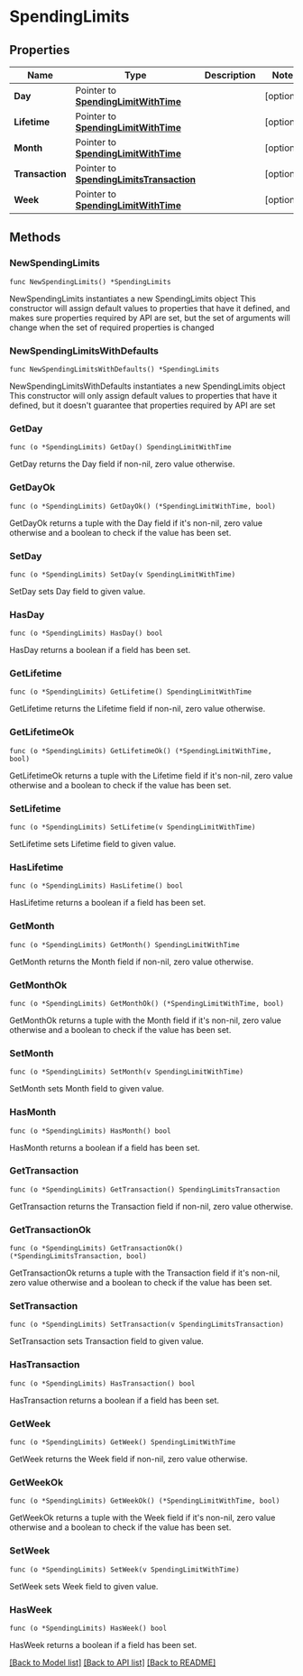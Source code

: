 # SpendingLimits

## Properties

Name | Type | Description | Notes
------------ | ------------- | ------------- | -------------
**Day** | Pointer to [**SpendingLimitWithTime**](SpendingLimitWithTime.md) |  | [optional] 
**Lifetime** | Pointer to [**SpendingLimitWithTime**](SpendingLimitWithTime.md) |  | [optional] 
**Month** | Pointer to [**SpendingLimitWithTime**](SpendingLimitWithTime.md) |  | [optional] 
**Transaction** | Pointer to [**SpendingLimitsTransaction**](SpendingLimitsTransaction.md) |  | [optional] 
**Week** | Pointer to [**SpendingLimitWithTime**](SpendingLimitWithTime.md) |  | [optional] 

## Methods

### NewSpendingLimits

`func NewSpendingLimits() *SpendingLimits`

NewSpendingLimits instantiates a new SpendingLimits object
This constructor will assign default values to properties that have it defined,
and makes sure properties required by API are set, but the set of arguments
will change when the set of required properties is changed

### NewSpendingLimitsWithDefaults

`func NewSpendingLimitsWithDefaults() *SpendingLimits`

NewSpendingLimitsWithDefaults instantiates a new SpendingLimits object
This constructor will only assign default values to properties that have it defined,
but it doesn't guarantee that properties required by API are set

### GetDay

`func (o *SpendingLimits) GetDay() SpendingLimitWithTime`

GetDay returns the Day field if non-nil, zero value otherwise.

### GetDayOk

`func (o *SpendingLimits) GetDayOk() (*SpendingLimitWithTime, bool)`

GetDayOk returns a tuple with the Day field if it's non-nil, zero value otherwise
and a boolean to check if the value has been set.

### SetDay

`func (o *SpendingLimits) SetDay(v SpendingLimitWithTime)`

SetDay sets Day field to given value.

### HasDay

`func (o *SpendingLimits) HasDay() bool`

HasDay returns a boolean if a field has been set.

### GetLifetime

`func (o *SpendingLimits) GetLifetime() SpendingLimitWithTime`

GetLifetime returns the Lifetime field if non-nil, zero value otherwise.

### GetLifetimeOk

`func (o *SpendingLimits) GetLifetimeOk() (*SpendingLimitWithTime, bool)`

GetLifetimeOk returns a tuple with the Lifetime field if it's non-nil, zero value otherwise
and a boolean to check if the value has been set.

### SetLifetime

`func (o *SpendingLimits) SetLifetime(v SpendingLimitWithTime)`

SetLifetime sets Lifetime field to given value.

### HasLifetime

`func (o *SpendingLimits) HasLifetime() bool`

HasLifetime returns a boolean if a field has been set.

### GetMonth

`func (o *SpendingLimits) GetMonth() SpendingLimitWithTime`

GetMonth returns the Month field if non-nil, zero value otherwise.

### GetMonthOk

`func (o *SpendingLimits) GetMonthOk() (*SpendingLimitWithTime, bool)`

GetMonthOk returns a tuple with the Month field if it's non-nil, zero value otherwise
and a boolean to check if the value has been set.

### SetMonth

`func (o *SpendingLimits) SetMonth(v SpendingLimitWithTime)`

SetMonth sets Month field to given value.

### HasMonth

`func (o *SpendingLimits) HasMonth() bool`

HasMonth returns a boolean if a field has been set.

### GetTransaction

`func (o *SpendingLimits) GetTransaction() SpendingLimitsTransaction`

GetTransaction returns the Transaction field if non-nil, zero value otherwise.

### GetTransactionOk

`func (o *SpendingLimits) GetTransactionOk() (*SpendingLimitsTransaction, bool)`

GetTransactionOk returns a tuple with the Transaction field if it's non-nil, zero value otherwise
and a boolean to check if the value has been set.

### SetTransaction

`func (o *SpendingLimits) SetTransaction(v SpendingLimitsTransaction)`

SetTransaction sets Transaction field to given value.

### HasTransaction

`func (o *SpendingLimits) HasTransaction() bool`

HasTransaction returns a boolean if a field has been set.

### GetWeek

`func (o *SpendingLimits) GetWeek() SpendingLimitWithTime`

GetWeek returns the Week field if non-nil, zero value otherwise.

### GetWeekOk

`func (o *SpendingLimits) GetWeekOk() (*SpendingLimitWithTime, bool)`

GetWeekOk returns a tuple with the Week field if it's non-nil, zero value otherwise
and a boolean to check if the value has been set.

### SetWeek

`func (o *SpendingLimits) SetWeek(v SpendingLimitWithTime)`

SetWeek sets Week field to given value.

### HasWeek

`func (o *SpendingLimits) HasWeek() bool`

HasWeek returns a boolean if a field has been set.


[[Back to Model list]](../README.md#documentation-for-models) [[Back to API list]](../README.md#documentation-for-api-endpoints) [[Back to README]](../README.md)


